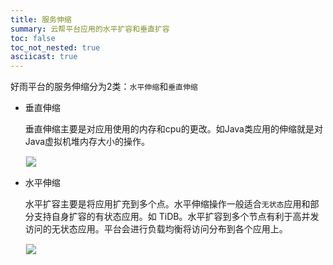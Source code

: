 ```yaml
---
title: 服务伸缩
summary: 云帮平台应用的水平扩容和垂直扩容
toc: false
toc_not_nested: true
asciicast: true
---
```


好雨平台的服务伸缩分为2类：`水平伸缩`和`垂直伸缩`

* 垂直伸缩

    垂直伸缩主要是对应用使用的内存和cpu的更改。如Java类应用的伸缩就是对Java虚拟机堆内存大小的操作。
    
    <img src="https://static.goodrain.com/images/docs/3.6/micro-service/vertical.png" style="border:1px solid #eee;max-width:100%" />

* 水平伸缩

    水平扩容主要是将应用扩充到多个点。水平伸缩操作一般适合`无状态`应用和部分支持自身扩容的有状态应用。如 TiDB。水平扩容到多个节点有利于高并发访问的无状态应用。平台会进行负载均衡将访问分布到各个应用上。
   
   <img src="https://static.goodrain.com/images/docs/3.6/micro-service/horizen.png" style="border:1px solid #eee;max-width:100%" />
    

